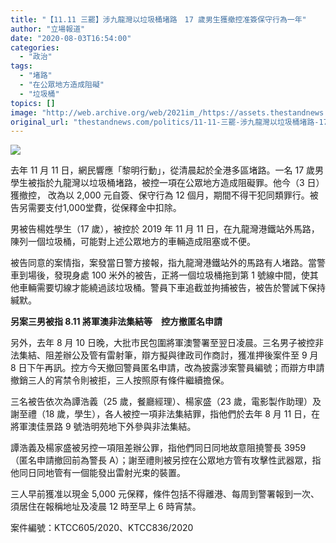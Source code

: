 ```yaml
---
title: "【11.11 三罷】涉九龍灣以垃圾桶堵路　17 歲男生獲撤控准簽保守行為一年"
author: "立場報道"
date: "2020-08-03T16:54:00"
categories:
  - "政治"
tags:
  - "堵路"
  - "在公眾地方造成阻礙"
  - "垃圾桶"
topics: []
image: "http://web.archive.org/web/2021im_/https://assets.thestandnews.com/media/photos/105908153_10157443673482544_927809209893446117_o20copy_BH5Da.png"
original_url: "thestandnews.com/politics/11-11-三罷-涉九龍灣以垃圾桶堵路-17-歲男生獲撤控准簽保守行為一年"
---
```

![](http://web.archive.org/web/2021im_/https://assets.thestandnews.com/media/photos/105908153_10157443673482544_927809209893446117_o20copy_BH5Da.png)

去年 11 月 11 日，網民響應「黎明行動」，從清晨起於全港多區堵路。一名 17 歲男學生被指於九龍灣以垃圾桶堵路，被控一項在公眾地方造成阻礙罪。他今（3 日）獲撤控， 改為以 2,000 元自簽、保守行為 12 個月，期間不得干犯同類罪行。被告另需要支付1,000堂費，從保釋金中扣除。

男被告楊姓學生（17 歲），被控於 2019 年 11 月 11 日，在九龍灣港鐵站外馬路，陳列一個垃圾桶，可能對上述公眾地方的車輛造成阻塞或不便。

被告同意的案情指，案發當日警方接報，指九龍灣港鐵站外的馬路有人堵路。當警車到場後，發現身處 100 米外的被告，正將一個垃圾桶拖到第 1 號線中間，使其他車輛需要切線才能繞過該垃圾桶。警員下車追截並拘捕被告，被告於警誡下保持緘默。

**另案三男被指 8.11 將軍澳非法集結等　控方撤匿名申請**

另外，去年 8 月 10 日晚，大批市民包圍將軍澳警署至翌日凌晨。三名男子被控非法集結、阻差辦公及管有雷射筆，辯方擬與律政司作商討，獲准押後案件至 9 月 8 日下午再訊。控方今天撤回警員匿名申請，改為披露涉案警員編號；而辯方申請撤銷三人的宵禁令則被拒，三人按照原有條件繼續擔保。

三名被告依次為譚浩義（25 歲，餐廳經理）、楊家盛（23 歲，電影製作助理）及謝至禮（18 歲，學生），各人被控一項非法集結罪，指他們於去年 8 月 11 日，在將軍澳佳景路 9 號浩明苑地下外參與非法集結。

譚浩義及楊家盛被另控一項阻差辦公罪，指他們同日同地故意阻撓警長 3959 （匿名申請撤回前為警長 A）；謝至禮則被另控在公眾地方管有攻擊性武器眾，指他同日同地管有一個能發出雷射光束的裝置。

三人早前獲准以現金 5,000 元保釋，條件包括不得離港、每周到警署報到一次、須居住在報稱地址及凌晨 12 時至早上 6 時宵禁。

案件編號：KTCC605/2020、KTCC836/2020